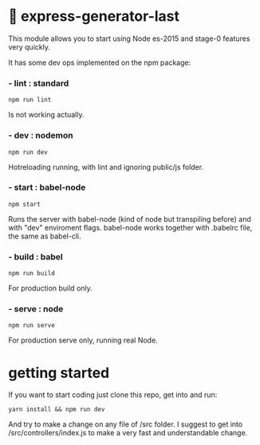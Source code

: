 # 🐙 express-generator-last

This module allows you to start using Node es-2015 and stage-0 features very quickly.

It has some dev ops implemented on the npm package:

### - lint : standard
```
npm run lint
```
Is not working actually.

### - dev : nodemon
```
npm run dev
```
Hotreloading running, with lint and ignoring public/js folder.

### - start : babel-node
```
npm start
```
Runs the server with babel-node (kind of node but transpiling before) and with "dev" enviroment flags. babel-node works together with .babelrc file, the same as babel-cli.

### - build : babel
```
npm run build
```
For production build only.

### - serve : node
```
npm run serve
```
For production serve only, running real Node.

# getting started

If you want to start coding just clone this repo, get into and run:
```
yarn install && npm run dev
```

And try to make a change on any file of /src folder. I suggest to get into /src/controllers/index.js to make a very fast and understandable change.
